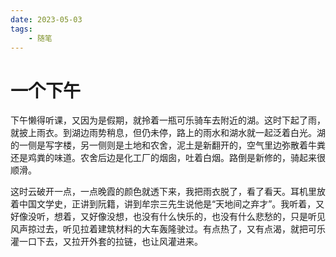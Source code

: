 ```yaml
---
date: 2023-05-03
tags:
	- 随笔
---
```


# 一个下午

下午懒得听课，又因为是假期，就拎着一瓶可乐骑车去附近的湖。这时下起了雨，就披上雨衣。到湖边雨势稍息，但仍未停，路上的雨水和湖水就一起泛着白光。湖的一侧是写字楼，另一侧则是土地和农舍，泥土是新翻开的，空气里边弥散着牛粪还是鸡粪的味道。农舍后边是化工厂的烟囱，吐着白烟。路倒是新修的，骑起来很顺滑。

这时云破开一点，一点晚霞的颜色就透下来，我把雨衣脱了，看了看天。耳机里放着中国文学史，正讲到阮籍，讲到牟宗三先生说他是“天地间之弃才”。我听着，又好像没听，想着，又好像没想，也没有什么快乐的，也没有什么悲愁的，只是听见风声掠过去，听见拉着建筑材料的大车轰隆驶过。有点热了，又有点渴，就把可乐灌一口下去，又拉开外套的拉链，也让风灌进来。